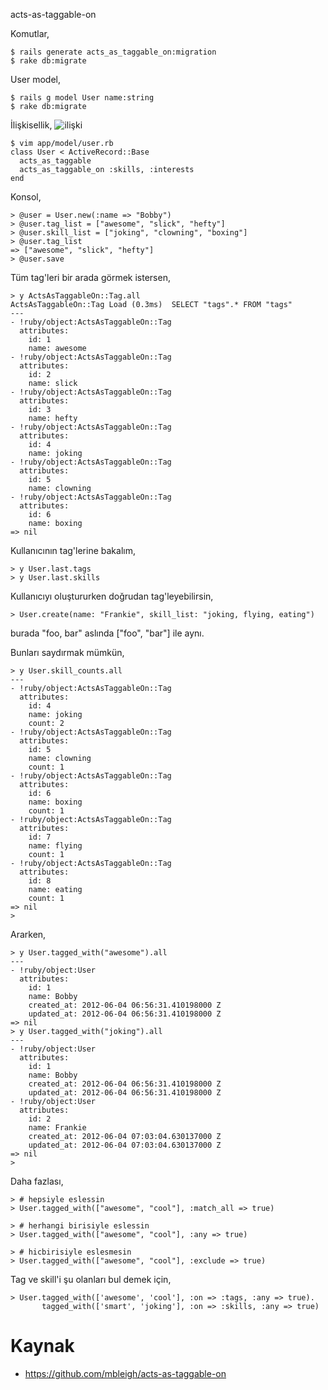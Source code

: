 acts-as-taggable-on

Komutlar,

	$ rails generate acts_as_taggable_on:migration
	$ rake db:migrate

User model,

	$ rails g model User name:string
	$ rake db:migrate

İlişkisellik, ![ilişki](http://yuml.me/fd245769.jpg)

	$ vim app/model/user.rb
	class User < ActiveRecord::Base
	  acts_as_taggable
	  acts_as_taggable_on :skills, :interests
	end

Konsol,

	> @user = User.new(:name => "Bobby")
	> @user.tag_list = ["awesome", "slick", "hefty"]
	> @user.skill_list = ["joking", "clowning", "boxing"]
	> @user.tag_list
	=> ["awesome", "slick", "hefty"]
	> @user.save

Tüm tag'leri bir arada görmek istersen,

	> y ActsAsTaggableOn::Tag.all
	ActsAsTaggableOn::Tag Load (0.3ms)  SELECT "tags".* FROM "tags"
	---
	- !ruby/object:ActsAsTaggableOn::Tag
	  attributes:
	    id: 1
	    name: awesome
	- !ruby/object:ActsAsTaggableOn::Tag
	  attributes:
	    id: 2
	    name: slick
	- !ruby/object:ActsAsTaggableOn::Tag
	  attributes:
	    id: 3
	    name: hefty
	- !ruby/object:ActsAsTaggableOn::Tag
	  attributes:
	    id: 4
	    name: joking
	- !ruby/object:ActsAsTaggableOn::Tag
	  attributes:
	    id: 5
	    name: clowning
	- !ruby/object:ActsAsTaggableOn::Tag
	  attributes:
	    id: 6
	    name: boxing
	=> nil

Kullanıcının tag'lerine bakalım,

	> y User.last.tags
	> y User.last.skills

Kullanıcıyı oluştururken doğrudan tag'leyebilirsin,

	> User.create(name: "Frankie", skill_list: "joking, flying, eating")

burada "foo, bar" aslında ["foo", "bar"] ile aynı.

Bunları saydırmak mümkün,

	> y User.skill_counts.all
	---
	- !ruby/object:ActsAsTaggableOn::Tag
	  attributes:
	    id: 4
	    name: joking
	    count: 2
	- !ruby/object:ActsAsTaggableOn::Tag
	  attributes:
	    id: 5
	    name: clowning
	    count: 1
	- !ruby/object:ActsAsTaggableOn::Tag
	  attributes:
	    id: 6
	    name: boxing
	    count: 1
	- !ruby/object:ActsAsTaggableOn::Tag
	  attributes:
	    id: 7
	    name: flying
	    count: 1
	- !ruby/object:ActsAsTaggableOn::Tag
	  attributes:
	    id: 8
	    name: eating
	    count: 1
	=> nil
	>

Ararken,

	> y User.tagged_with("awesome").all
	---
	- !ruby/object:User
	  attributes:
	    id: 1
	    name: Bobby
	    created_at: 2012-06-04 06:56:31.410198000 Z
	    updated_at: 2012-06-04 06:56:31.410198000 Z
	=> nil
	> y User.tagged_with("joking").all
	---
	- !ruby/object:User
	  attributes:
	    id: 1
	    name: Bobby
	    created_at: 2012-06-04 06:56:31.410198000 Z
	    updated_at: 2012-06-04 06:56:31.410198000 Z
	- !ruby/object:User
	  attributes:
	    id: 2
	    name: Frankie
	    created_at: 2012-06-04 07:03:04.630137000 Z
	    updated_at: 2012-06-04 07:03:04.630137000 Z
	=> nil
	>

Daha fazlası,

	> # hepsiyle eslessin
	> User.tagged_with(["awesome", "cool"], :match_all => true)

	> # herhangi birisiyle eslessin
	> User.tagged_with(["awesome", "cool"], :any => true)

	> # hicbirisiyle eslesmesin
	> User.tagged_with(["awesome", "cool"], :exclude => true)

Tag ve skill'i şu olanları bul demek için,

	> User.tagged_with(['awesome', 'cool'], :on => :tags, :any => true).
	       tagged_with(['smart', 'joking'], :on => :skills, :any => true)

# Kaynak

- https://github.com/mbleigh/acts-as-taggable-on
